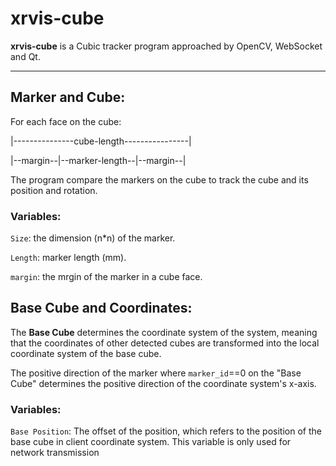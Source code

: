 # xrvis-cube

**xrvis-cube** is a Cubic tracker program approached by OpenCV, WebSocket and Qt. 

---

## Marker and Cube:

For each face on the cube: 

|---------------cube-length----------------|

|--margin--|--marker-length--|--margin--|

The program compare the markers on the cube to track the cube and its position and rotation.

### Variables:

`Size`: the dimension (n*n) of the marker.

`Length`: marker length (mm).

`margin`: the mrgin of the marker in a cube face.

## Base Cube and Coordinates:

The **Base Cube** determines the coordinate system of the system, meaning that the coordinates of other detected cubes are transformed into the local coordinate system of the base cube.

The positive direction of the marker where `marker_id`==0 on the "Base Cube" determines the positive direction of the coordinate system's x-axis.

### Variables:

`Base Position`: The offset of the position, which refers to the position of the base cube in client coordinate system.
This variable is only used for network transmission
